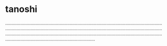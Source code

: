 # tanoshi
...........................................................................................................................................................................................................................................................................................................................................................................................................................................................